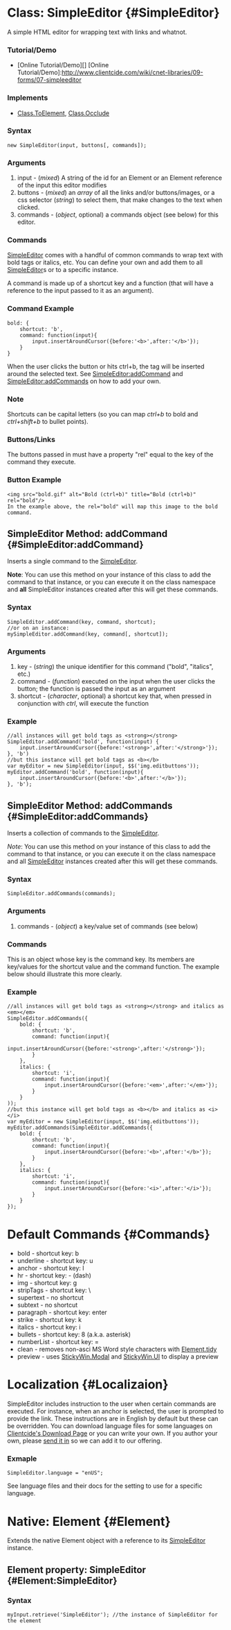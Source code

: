 Class: SimpleEditor {#SimpleEditor}
===================================

A simple HTML editor for wrapping text with links and whatnot.

### Tutorial/Demo

* [Online Tutorial/Demo][]
[Online Tutorial/Demo]:http://www.clientcide.com/wiki/cnet-libraries/09-forms/07-simpleeditor

### Implements

* [Class.ToElement][], [Class.Occlude][]

### Syntax

	new SimpleEditor(input, buttons[, commands]);

### Arguments

1. input - (*mixed*) A string of the id for an Element or an Element reference of the input this editor modifies
2. buttons - (*mixed*) an *array*  of all the links and/or buttons/images, or a css selector (*string*) to select them, that make changes to the text when clicked.
3. commands - (*object*, optional) a commands object (see below) for this editor.

### Commands

[SimpleEditor][] comes with a handful of common commands to wrap text with bold tags or italics, etc. You can define your own and add them to all [SimpleEditor][]s or to a specific instance.

A command is made up of a shortcut key and a function (that will have a reference to the input passed to it as an argument).

### Command Example
	bold: {
		shortcut: 'b',
		command: function(input){
			input.insertAroundCursor({before:'<b>',after:'</b>'});
		}
	}

When the user clicks the button or hits ctrl+b, the tag will be inserted around the selected text.
	See [SimpleEditor:addCommand][] and [SimpleEditor:addCommands][] on how to add your own.

### Note

Shortcuts can be capital letters (so you can map *ctrl+b* to bold and *ctrl+shift+b* to bullet points).

### Buttons/Links

The buttons passed in must have a property "rel" equal to the key of the command they execute.

### Button Example

	<img src="bold.gif" alt="Bold (ctrl+b)" title="Bold (ctrl+b)" rel="bold"/>
	In the example above, the rel="bold" will map this image to the bold command.

SimpleEditor Method: addCommand {#SimpleEditor:addCommand}
----------------------------------------------------------

Inserts a single command to the [SimpleEditor][].

**Note**: You can use this method on your instance of this class to add the command to that instance, or you can execute it on the class namespace and **all** SimpleEditor instances created after this will get these commands.

### Syntax

	SimpleEditor.addCommand(key, command, shortcut);
	//or on an instance:
	mySimpleEditor.addCommand(key, command[, shortcut]);

### Arguments

1. key - (*string*) the unique identifier for this command ("bold", "italics", etc.)
2. command - (*function*) executed on the input when the user clicks the button; the function is passed the input as an argument
3. shortcut - (*character*, optional) a shortcut key that, when pressed in conjunction with *ctrl*, will execute the function

### Example

	//all instances will get bold tags as <strong></strong>
	SimpleEditor.addCommand('bold', function(input) {
		input.insertAroundCursor({before:'<strong>',after:'</strong>'});
	}, 'b')
	//but this instance will get bold tags as <b></b>
	var myEditor = new SimpleEditor(input, $$('img.editbuttons'));
	myEditor.addCommand('bold', function(input){
		input.insertAroundCursor({before:'<b>',after:'</b>'});
	}, 'b');

SimpleEditor Method: addCommands {#SimpleEditor:addCommands}
-----------------------------------------------------------

Inserts a collection of commands to the [SimpleEditor][].

*Note*: You can use this method on your instance of this class to add the command to that instance, or you can execute it on the class namespace and all [SimpleEditor][] instances created after this will get these commands.

### Syntax

	SimpleEditor.addCommands(commands);

### Arguments

1. commands - (*object*) a key/value set of commands (see below)

### Commands

This is an object whose key is the command key. Its members are key/values for the shortcut value and the command function. The example below should illustrate this more clearly.

### Example
	//all instances will get bold tags as <strong></strong> and italics as <em></em>
	SimpleEditor.addCommands({
		bold: {
			shortcut: 'b',
			command: function(input){
				input.insertAroundCursor({before:'<strong>',after:'</strong>'});
			}
		},
		italics: {
			shortcut: 'i',
			command: function(input){
				input.insertAroundCursor({before:'<em>',after:'</em>'});
			}
		}
	));
	//but this instance will get bold tags as <b></b> and italics as <i></i>
	var myEditor = new SimpleEditor(input, $$('img.editbuttons'));
	myEditor.addCommands(SimpleEditor.addCommands({
		bold: {
			shortcut: 'b',
			command: function(input){
				input.insertAroundCursor({before:'<b>',after:'</b>'});
			}
		},
		italics: {
			shortcut: 'i',
			command: function(input){
				input.insertAroundCursor({before:'<i>',after:'</i>'});
			}
		}
	});

Default Commands {#Commands}
============================

* bold - shortcut key: b
* underline - shortcut key: u
* anchor - shortcut key: l
* hr - shortcut key: - (dash)
* img - shortcut key: g
* stripTags - shortcut key: \
* supertext - no shortcut
* subtext - no shortcut
* paragraph - shortcut key: enter
* strike - shortcut key: k
* italics - shortcut key: i
* bullets - shortcut key: 8 (a.k.a. asterisk)
* numberList - shortcut key: =
* clean - removes non-asci MS Word style characters with [Element.tidy][]
* preview - uses [StickyWin.Modal][]	and [StickyWin.UI][] to display a preview

Localization {#Localizaion}
===========================

SimpleEditor includes instruction to the user when certain commands are executed. For instance, when an anchor is selected, the user is prompted to provide the link. These instructions are in English by default but these can be overridden. You can download language files for some languages on [Clientcide's Download Page][] or you can write your own. If you author your own, please [send it in][] so we can add it to our offering.

### Exmaple

	SimpleEditor.language = "enUS";

See language files and their docs for the setting to use for a specific language.

Native: Element {#Element}
==========================

Extends the native Element object with a reference to its [SimpleEditor][] instance.


Element property: SimpleEditor {#Element:SimpleEditor}
------------------------------------------

### Syntax

	myInput.retrieve('SimpleEditor'); //the instance of SimpleEditor for the element


[SimpleEditor]: #SimpleEditor
[SimpleEditor:addCommands]: #SimpleEditor:addCommands
[SimpleEditor:addCommand]: #SimpleEditor:addCommand
[Element.tidy]: /docs/Element/Element.Forms
[StickyWin.Modal]: /docs/UI/StickyWin.Modal
[StickyWin.UI]: /docs/UI/StickyWin.UI
[Clientcide's Download Page]: http://www.clientcide.com/js
[send it in]: http://code.google.com/p/cnetjavascript/issues/list
[Class.ToElement]: /docs/Class/Class.ToElement
[Class.Occlude]: http://mootools.net/docs/more/Class/Class.Occlude